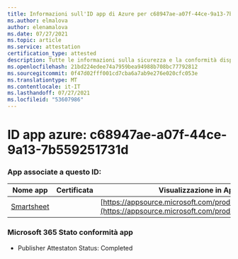 ```yaml
---
title: Informazioni sull'ID app di Azure per c68947ae-a07f-44ce-9a13-7b559251731d
ms.author: elmalova
author: elenamalova
ms.date: 07/27/2021
ms.topic: article
ms.service: attestation
certification_type: attested
description: Tutte le informazioni sulla sicurezza e la conformità disponibili per c68947ae-a07f-44ce-9a13-7b559251731d.
ms.openlocfilehash: 21bd224edee74a7959bea94988b708bc77792812
ms.sourcegitcommit: 0f47d02fff001cd7cba6a7ab9e276e020cfc053e
ms.translationtype: MT
ms.contentlocale: it-IT
ms.lasthandoff: 07/27/2021
ms.locfileid: "53607986"
---
```

# <a name="azure-app-id-c68947ae-a07f-44ce-9a13-7b559251731d"></a>ID app azure: c68947ae-a07f-44ce-9a13-7b559251731d


### <a name="apps-associated-with-this-id"></a>App associate a questo ID:
| **Nome app** | **Certificata** | **Visualizzazione in AppSource** |
|--------------|---------------|-----------------------|
| [Smartsheet](https://docs.microsoft.com/microsoft-365-app-certification/forward/WA104380975) |  | [https://appsource.microsoft.com/product/office/WA104380975](https://appsource.microsoft.com/product/office/WA104380975) |

### <a name="microsoft-365-app-compliance-status"></a>Microsoft 365 Stato conformità app
- Publisher Attestaton Status: Completed

